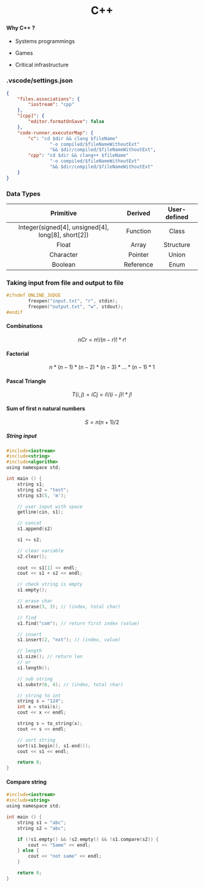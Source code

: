 <div align="center">
    <h1>C++</h1>
</div>

#### Why C++ ?

- Systems programmings

- Games

- Critical infrastructure

### .vscode/settings.json

```json
{
    "files.associations": {
        "iostream": "cpp"
    },
    "[cpp]": {
        "editor.formatOnSave": false
    },
    "code-runner.executorMap": {
        "c": "cd $dir && clang $fileName" 
                "-o compiled/$fileNameWithoutExt"
                "&& $dir/compiled/$fileNameWithoutExt",
        "cpp": "cd $dir && clang++ $fileName" 
                "-o compiled/$fileNameWithoutExt"
                "&& $dir/compiled/$fileNameWithoutExt"
    }
}
```

### Data Types

| Primitive                                          | Derived   | User-defined |
|:--------------------------------------------------:|:---------:|:------------:|
| Integer(signed[4], unsigned[4], long[8], short[2]) | Function  | Class        |
| Float                                              | Array     | Structure    |
| Character                                          | Pointer   | Union        |
| Boolean                                            | Reference | Enum         |

### Taking input from file and output to file

```c
#ifndef ONLINE_JUDGE
        freopen("input.txt", "r", stdin);
        freopen("output.txt", "w", stdout);    
#endif
```

#### Combinations

$$
nCr = n! / (n - r)! * r!
$$

#### Factorial

$$
n * (n - 1) * (n - 2) * (n - 3) * ... * (n - 1) * 1
$$

#### Pascal Triangle

$$
T(i,j) = iCj
= i! / (i - j)! * j!
$$

#### Sum of first n natural numbers

$$
S = n(n + 1) / 2
$$

##### String input

```c
#include<iostream>
#include<string>
#include<algorithm>
using namespace std;

int main () {
    string s1;
    string s2 = "test";
    string s3(5, 'm');

    // user input with space
    getline(cin, s1);

    // concat
    s1.append(s2)

    s1 += s2;

    // clear variable
    s2.clear();
        
    cout << s1[1] << endl;
    cout << s1 + s2 << endl;

    // check string is empty
    s1.empty();

    // erase char
    s1.erase(3, 3); // (index, total char)

    // find
    s1.find("com"); // return first index (value)

    // insert
    s1.insert(2, "nxt"); // (index, value)

    // length
    s1.size(); // return len
    // or
    s1.length();

    // sub string
    s1.substr(6, 4); // (index, total char)

    // string to int
    string s = "124";
    int x = stoi(s);
    cout << x << endl;

    string s = to_string(x);
    cout << s << endl;

    // sort string
    sort(s1.begin(), s1.end());
    cout << s1 << endl;

    return 0;
}
```

#### Compare string

```c
#include<iostream>
#include<string>
using namespace std;

int main () {
    string s1 = "abc";
    string s2 = "abc";

    if (!s1.empty() && !s2.empty() && !s1.compare(s2)) {
        cout << "Same" << endl;
    } else {
        cout << "not same" << endl;
    }

    return 0;
}
```
